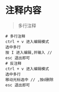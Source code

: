 # 注释内容
> 多行注释
```shell script
# 多行注释
ctrl + v 进入编辑模式
选中多行
按 I 进入编辑,并输入 //
esc 退出即可
# 反注释
ctrl + v 进入编辑模式
选中多行
移动光标选中 // ,按d删除
esc 退出即可
```
